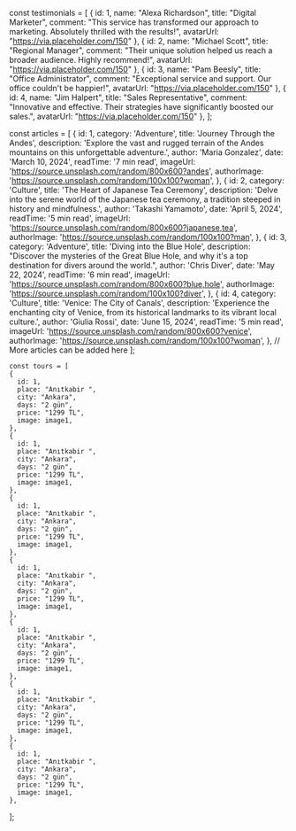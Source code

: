   const testimonials = [
    {
      id: 1,
      name: "Alexa Richardson",
      title: "Digital Marketer",
      comment: "This service has transformed our approach to marketing. Absolutely thrilled with the results!",
      avatarUrl: "https://via.placeholder.com/150"
    },
    {
      id: 2,
      name: "Michael Scott",
      title: "Regional Manager",
      comment: "Their unique solution helped us reach a broader audience. Highly recommend!",
      avatarUrl: "https://via.placeholder.com/150"
    },
    {
      id: 3,
      name: "Pam Beesly",
      title: "Office Administrator",
      comment: "Exceptional service and support. Our office couldn't be happier!",
      avatarUrl: "https://via.placeholder.com/150"
    },
    {
      id: 4,
      name: "Jim Halpert",
      title: "Sales Representative",
      comment: "Innovative and effective. Their strategies have significantly boosted our sales.",
      avatarUrl: "https://via.placeholder.com/150"
    },
  ];

   const articles = [
    {
      id: 1,
      category: 'Adventure',
      title: 'Journey Through the Andes',
      description: 'Explore the vast and rugged terrain of the Andes mountains on this unforgettable adventure.',
      author: 'Maria Gonzalez',
      date: 'March 10, 2024',
      readTime: '7 min read',
      imageUrl: 'https://source.unsplash.com/random/800x600?andes',
      authorImage: 'https://source.unsplash.com/random/100x100?woman',
    },
    {
      id: 2,
      category: 'Culture',
      title: 'The Heart of Japanese Tea Ceremony',
      description: 'Delve into the serene world of the Japanese tea ceremony, a tradition steeped in history and mindfulness.',
      author: 'Takashi Yamamoto',
      date: 'April 5, 2024',
      readTime: '5 min read',
      imageUrl: 'https://source.unsplash.com/random/800x600?japanese,tea',
      authorImage: 'https://source.unsplash.com/random/100x100?man',
    },
    {
      id: 3,
      category: 'Adventure',
      title: 'Diving into the Blue Hole',
      description: "Discover the mysteries of the Great Blue Hole, and why it's a top destination for divers around the world.",
      author: 'Chris Diver',
      date: 'May 22, 2024',
      readTime: '6 min read',
      imageUrl: 'https://source.unsplash.com/random/800x600?blue,hole',
      authorImage: 'https://source.unsplash.com/random/100x100?diver',
    },
    {
      id: 4,
      category: 'Culture',
      title: 'Venice: The City of Canals',
      description: 'Experience the enchanting city of Venice, from its historical landmarks to its vibrant local culture.',
      author: 'Giulia Rossi',
      date: 'June 15, 2024',
      readTime: '5 min read',
      imageUrl: 'https://source.unsplash.com/random/800x600?venice',
      authorImage: 'https://source.unsplash.com/random/100x100?woman',
    },
    // More articles can be added here
  ];

    const tours = [
    {
      id: 1,
      place: "Anıtkabir ",
      city: "Ankara",
      days: "2 gün",
      price: "1299 TL",
      image: image1,
    },
    {
      id: 1,
      place: "Anıtkabir ",
      city: "Ankara",
      days: "2 gün",
      price: "1299 TL",
      image: image1,
    },
    {
      id: 1,
      place: "Anıtkabir ",
      city: "Ankara",
      days: "2 gün",
      price: "1299 TL",
      image: image1,
    },
    {
      id: 1,
      place: "Anıtkabir ",
      city: "Ankara",
      days: "2 gün",
      price: "1299 TL",
      image: image1,
    },
    {
      id: 1,
      place: "Anıtkabir ",
      city: "Ankara",
      days: "2 gün",
      price: "1299 TL",
      image: image1,
    },
    {
      id: 1,
      place: "Anıtkabir ",
      city: "Ankara",
      days: "2 gün",
      price: "1299 TL",
      image: image1,
    },
    {
      id: 1,
      place: "Anıtkabir ",
      city: "Ankara",
      days: "2 gün",
      price: "1299 TL",
      image: image1,
    },

  ];